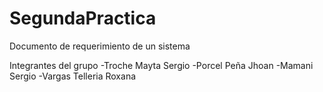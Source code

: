 ﻿# SegundaPractica
Documento de requerimiento de un sistema

Integrantes del grupo
-Troche Mayta Sergio
-Porcel Peña Jhoan
-Mamani Sergio
-Vargas Telleria Roxana
